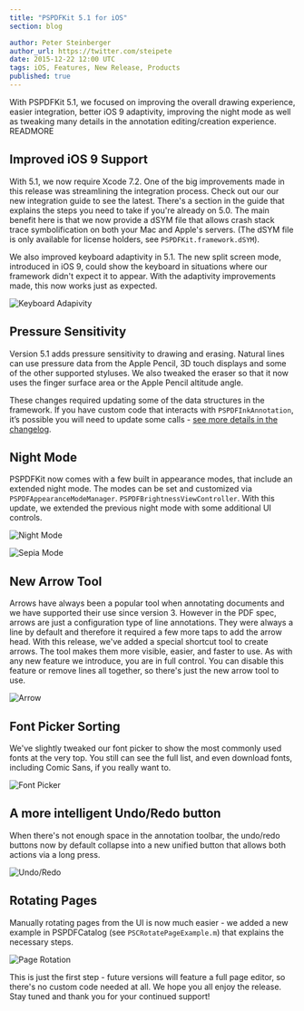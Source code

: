 ```yaml
---
title: "PSPDFKit 5.1 for iOS"
section: blog

author: Peter Steinberger
author_url: https://twitter.com/steipete
date: 2015-12-22 12:00 UTC
tags: iOS, Features, New Release, Products
published: true
---
```


With PSPDFKit 5.1, we focused on improving the overall drawing experience, easier integration, better iOS 9 adaptivity, improving the night mode as well as tweaking many details in the annotation editing/creation experience.
READMORE

## Improved iOS 9 Support

With 5.1, we now require Xcode 7.2. One of the big improvements made in this release was streamlining the integration process. Check out our our new integration guide to see the latest. There's a section in the guide that explains the steps you need to take if you're already on 5.0. The main benefit here is that we now provide a dSYM file that allows crash stack trace symbolification on both your Mac and Apple's servers. (The dSYM file is only available for license holders, see `PSPDFKit.framework.dSYM`).

We also improved keyboard adaptivity in 5.1. The new split screen mode, introduced in iOS 9, could show the keyboard in situations where our framework didn't expect it to appear. With the adaptivity improvements made, this now works just as expected.


![Keyboard Adapivity](/images/blog/2015/pspdfkit-5-1/keyboard-adaptivity.gif)

## Pressure Sensitivity

Version 5.1 adds pressure sensitivity to drawing and erasing. Natural lines can use pressure data from the Apple Pencil, 3D touch displays and some of the other supported styluses. We also tweaked the eraser so that it now uses the finger surface area or the Apple Pencil altitude angle.

These changes required updating some of the data structures in the framework. If you have custom code that interacts with `PSPDFInkAnnotation`, it’s possible you will need to update some calls - [see more details in the changelog](https://pspdfkit.com/changelog/ios/#5.1.0).

## Night Mode

PSPDFKit now comes with a few built in appearance modes, that include an extended night mode. The modes can be set and customized via `PSPDFAppearanceModeManager`. `PSPDFBrightnessViewController`. With this update, we extended the previous night mode with some additional UI controls.

![Night Mode](/images/blog/2015/pspdfkit-5-1/night-mode.gif)

![Sepia Mode](/images/blog/2015/pspdfkit-5-1/sepia.gif)

## New Arrow Tool

Arrows have always been a popular tool when annotating documents and we have supported their use since version 3. However in the PDF spec, arrows are just a configuration type of line annotations. They were always a line by default and therefore it required a few more taps to add the arrow head. With this release, we've added a special shortcut tool to create arrows. The tool makes them more visible, easier, and faster to use. As with any new feature we introduce, you are in full control.  You can disable this feature or remove lines all together, so there's just the new arrow tool to use.

![Arrow](/images/blog/2015/pspdfkit-5-1/arrow-tool.gif)

## Font Picker Sorting

We've slightly tweaked our font picker to show the most commonly used fonts at the very top. You still can see the full list, and even download fonts, including Comic Sans, if you really want to.

![Font Picker](/images/blog/2015/pspdfkit-5-1/font-picker.png)

## A more intelligent Undo/Redo button

When there's not enough space in the annotation toolbar, the undo/redo buttons now by default collapse into a new unified button that allows both actions via a long press.

![Undo/Redo](/images/blog/2015/pspdfkit-5-1/compacted-undo-redo-button-with-more-action.gif)

## Rotating Pages

Manually rotating pages from the UI is now much easier - we added a new example in PSPDFCatalog (see `PSCRotatePageExample.m`) that explains the necessary steps.

![Page Rotation](/images/blog/2015/pspdfkit-5-1/rotation-example.gif)

This is just the first step - future versions will feature a full page editor, so there's no custom code needed at all. We hope you all enjoy the release. Stay tuned and thank you for your continued support!
